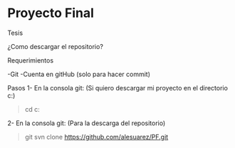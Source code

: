 # Proyecto Final
Tesis

¿Como descargar el repositorio?

Requerimientos

-Git
-Cuenta en gitHub (solo para hacer commit)

Pasos 
1- En la consola git:
(Si quiero descargar mi proyecto en el directorio c:\)

>cd c:

2- En la consola git:
(Para la descarga del repositorio)

> git svn clone https://github.com/alesuarez/PF.git


